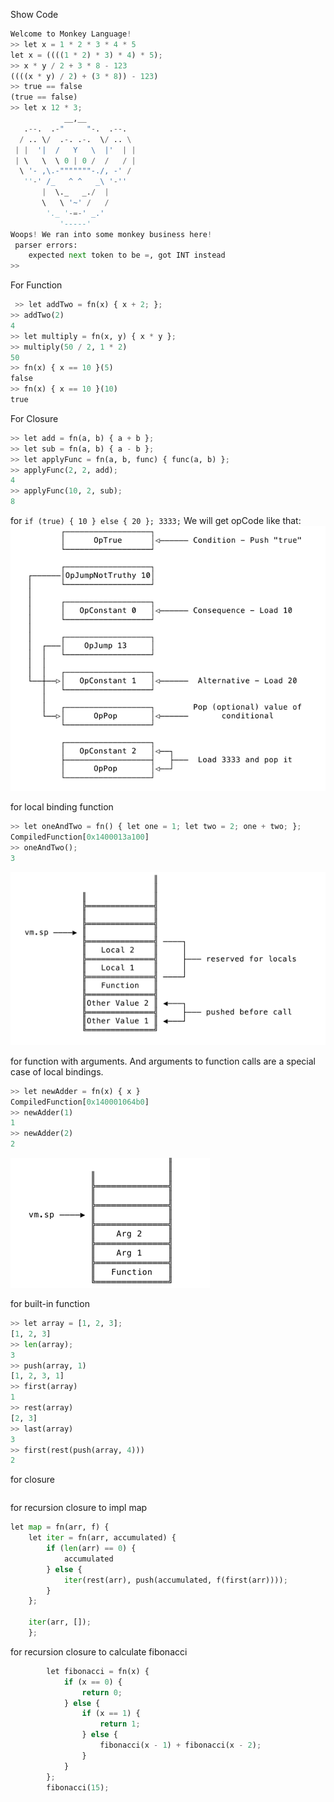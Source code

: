 

Show Code

```python
Welcome to Monkey Language!
>> let x = 1 * 2 * 3 * 4 * 5
let x = ((((1 * 2) * 3) * 4) * 5);
>> x * y / 2 + 3 * 8 - 123
((((x * y) / 2) + (3 * 8)) - 123)
>> true == false
(true == false)
>> let x 12 * 3;
            __,__
   .--.  .-"     "-.  .--.
  / .. \/  .-. .-.  \/ .. \
 | |  '|  /   Y   \  |'  | |
 | \   \  \ 0 | 0 /  /   / |
  \ '- ,\.-"""""""-./, -' /
   ''-' /_   ^ ^   _\ '-''
       |  \._   _./  |
       \   \ '~' /   /
        '._ '-=-' _.'
           '-----'
Woops! We ran into some monkey business here!
 parser errors:
	expected next token to be =, got INT instead
>> 
```

For Function
```python
 >> let addTwo = fn(x) { x + 2; };
>> addTwo(2)
4
>> let multiply = fn(x, y) { x * y };
>> multiply(50 / 2, 1 * 2)
50
>> fn(x) { x == 10 }(5)
false
>> fn(x) { x == 10 }(10)
true
```

For Closure
```python
>> let add = fn(a, b) { a + b };
>> let sub = fn(a, b) { a - b };
>> let applyFunc = fn(a, b, func) { func(a, b) };
>> applyFunc(2, 2, add);
4
>> applyFunc(10, 2, sub);
8
```

for `if (true) { 10 } else { 20 }; 3333;` We will get opCode like that:
![condition_opcode.png](condition_opcode.png)

for local binding function
```python
>> let oneAndTwo = fn() { let one = 1; let two = 2; one + two; };
CompiledFunction[0x1400013a100]
>> oneAndTwo();
3
```

![function_local_binding.png](function_local_binding.png)

for function with arguments.
And arguments to function calls are a special case of local bindings.
```python
>> let newAdder = fn(x) { x }
CompiledFunction[0x140001064b0]
>> newAdder(1)
1
>> newAdder(2)
2
```

![function_with_args.png](function_with_args.png)

for built-in function
```python
>> let array = [1, 2, 3];
[1, 2, 3]
>> len(array);
3
>> push(array, 1)
[1, 2, 3, 1]
>> first(array)
1
>> rest(array)
[2, 3]
>> last(array)
3
>> first(rest(push(array, 4)))
2
```

for closure
```python

```

for recursion closure to impl map
```python
let map = fn(arr, f) {
    let iter = fn(arr, accumulated) {
        if (len(arr) == 0) { 
            accumulated
        } else {
            iter(rest(arr), push(accumulated, f(first(arr))));
        } 
    };
    
    iter(arr, []);
    };
```

for recursion closure to calculate fibonacci
```python
		let fibonacci = fn(x) {
			if (x == 0) {
				return 0;
			} else {
				if (x == 1) {
					return 1;
				} else {
					fibonacci(x - 1) + fibonacci(x - 2);
				}
			}
		};
		fibonacci(15);
```
